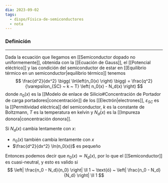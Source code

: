 ```yaml
---
dia: 2023-09-02
tags:
  - dispo/Física-de-semiconductores
  - nota
---
```

### Definición
---
Dada la ecuación que llegamos en [[Semiconductor dopado no uniformemente]], obtenida con la [[Ecuación de Gauss]], el [[Potencial eléctrico]] y las condición del semiconductor de estar en [[Equilibrio térmico en un semiconductor|equilibrio térmico]] tenemos $$ \frac{d^2}{dx^2} \bigg( \ln\left(n_0(x) \right) \bigg) = \frac{q^2}{\varepsilon_{SC} ~ k ~ T} \left( n_0(x) - N_d(x) \right) $$ donde $n_0(x)$ es la [[Modelo de enlace de Silicio#Concentración de Portador de carga portadores|concentración]] de los [[Electrón|electrones]], $\varepsilon_{SC}$ es la [[Permitividad eléctrica]] del semiconductor, $k$ es la constante de Boltzmann, $T$ es la temperatura en kelvin y  $N_d(x)$ es la [[Impureza donora|concentración donora]].

Si $N_d(x)$ cambia lentamente con $x$:
* $n_0(x)$ también cambia lentamente con $x$
* $\frac{d^2}{dx^2} \ln(n_0(x))$ es pequeño

Entonces podemos decir que $n_0(x) \simeq N_d(x)$, por lo que el [[Semiconductor]] es cuasi-neutral, y esto es valido si
$$ \left| \frac{n_0 - N_d}{n_0} \right| \ll 1 ~ \text{ó} ~ \left| \frac{n_0 - N_d}{N_d} \right| \ll 1 $$